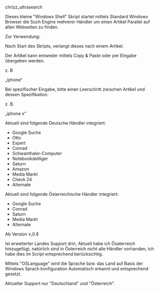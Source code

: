 chrizz_ultrasearch

Dieses kleine "Windows Shell" Skript startet mittels Standard Windows Browser die Such Engine mehrerer Händler um einen Artikel Parallel auf allen Webseiten zu finden.

Zur Verwendung:

Nach Start des Skripts, verlangt dieses nach einem Artikel.

Der Artikel kann entweder mittels Copy & Paste oder per Eingabe übergeben werden.

z. B

„iphone“

Bei spezifischer Eingabe, bitte einen Leerschritt zwischen Artikel und dessen Spezifikation.

z. B.

„iphone x“

Aktuell sind folgende Deutsche Händler integriert:

-	Google Suche
-	Otto
-	Expert
-	Conrad
-	Schwanthaler-Computer
-	Notebooksbilliger
-	Saturn
-	Amazon
-	Media Markt
-	Check 24
-	Alternate

Aktuell sind folgende Österreichische Händler integriert:

-	Google Suche
-	Conrad
-	Saturn
-	Media Markt
-	Alternate




Ab Version v_0.8

Ist erweiterter Landes Support drin, Aktuell habe ich Ösaterreich hinzugefügt, natürlich sind in Österreich nicht alle Händler vorhanden, 
ich habe dies im Script entsprechend berücksichtig.


Mittels "OSLanguage" wird die Sprache bzw. das Land auf Basis der Windows Sprach konfiguration Automatisch erkannt und entsprechend gesetzt.

Aktueller Support nur "Deutschland" und "Österreich".







